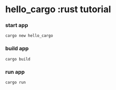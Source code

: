 # hello_cargo :rust tutorial

### start app

```
cargo new hello_cargo
```


### build app

```
cargo build
```


### run app

```
cargo run
```
